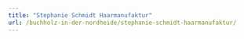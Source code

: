 ```yaml
---
title: "Stephanie Schmidt Haarmanufaktur"
url: /buchholz-in-der-nordheide/stephanie-schmidt-haarmanufaktur/
---
```

